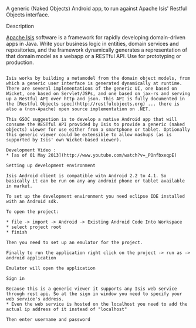 A generic (Naked Objects) Android app, to run against Apache Isis' Restful Objects interface.

Description

[Apache Isis](http://isis.apache.org) software is a framework for rapidly developing domain-driven apps in Java. Write your business logic in entities, domain services and repositories, and the framework dynamically generates a representation of that domain model as a webapp or a RESTful API. Use for prototyping or production. 

~~~ 

Isis works by building a metamodel from the domain object models, from which a generic user interface is generated dynamically at runtime. There are several implementations of the generic UI, one based on Wicket, one based on Servlet/JSPs, and one based on jax-rs and serving up a Restful API over http and json. This API is fully documented in the [Restful Objects spec](http://restfulobjects.org) ... there is also a (non-Apache) open source implementation on .NET. 

This GSOC suggestion is to develop a native Android app that will consume the RESTful API provided by Isis to provide a generic (naked objects) viewer for use either from a smartphone or tablet. Optionally this generic viewer could be extensible to allow mashups (as is supported by Isis' own Wicket-based viewer).

Development Video : 
* [as of 01 May 2013](http://www.youtube.com/watch?v=_POnfbxeqpE)

Setting up development environment

Isis Android client is compatible witn Android 2.2 to 4.1. So basically it can be run on any any android phone or tablet available in market.

To set up the development environment you need eclipse IDE installed with an Android sdk.

To open the project:

* file -> import -> Android -> Existing Android Code Into Workspace
* select project root
* finish

Then you need to set up an emulator for the project.

Finally to run the application right click on the project -> run as -> android application

Emulator will open the application

Sign in

Because this is a generic viewer it supports any Isis web service through rest api. So at the sign in window you need to specify your web service's address. 
* Even the web service is hosted on the localhost you need to add the actual ip address of it instead of "localhost"

Then enter username and password



 

